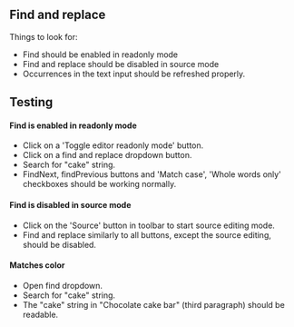 ## Find and replace
Things to look for:
* Find should be enabled in readonly mode
* Find and replace should be disabled in source mode
* Occurrences in the text input should be refreshed properly.

## Testing
#### Find is enabled in readonly mode
* Click on a 'Toggle editor readonly mode' button.
* Click on a find and replace dropdown button.
* Search for "cake" string.
* FindNext, findPrevious buttons and 'Match case', 'Whole words only' checkboxes should be working normally.

#### Find is disabled in source mode
* Click on the 'Source' button in toolbar to start source editing mode.
* Find and replace similarly to all buttons, except the source editing, should be disabled.

#### Matches color
* Open find dropdown.
* Search for "cake" string.
* The "cake" string in "Chocolate cake bar" (third paragraph) should be readable.
